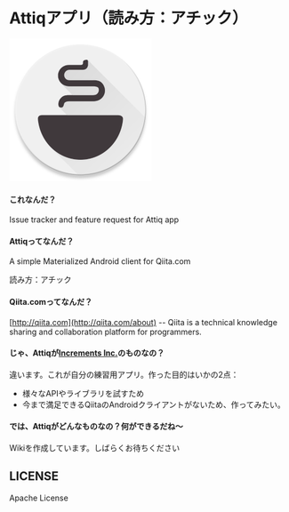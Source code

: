 # Attiqアプリ（読み方：アチック）

<img src="https://raw.githubusercontent.com/eneim/Attiq-app/master/art/web_hi_res_512.png" width="256">

#### これなんだ？

Issue tracker and feature request for Attiq app

#### Attiqってなんだ？

A simple Materialized Android client for Qiita.com

読み方：アチック

#### Qiita.comってなんだ？

[http://qiita.com](http://qiita.com/about) -- Qiita is a technical knowledge sharing and collaboration platform for programmers.

#### じゃ、Attiqが[Increments Inc.](http://increments.co.jp/)のものなの？

違います。これが自分の練習用アプリ。作った目的はいかの2点：

- 様々なAPIやライブラリを試すため
- 今まで満足できるQiitaのAndroidクライアントがないため、作ってみたい。

#### では、Attiqがどんなものなの？何ができるだね〜

Wikiを作成しています。しばらくお待ちください

## LICENSE

Apache License
